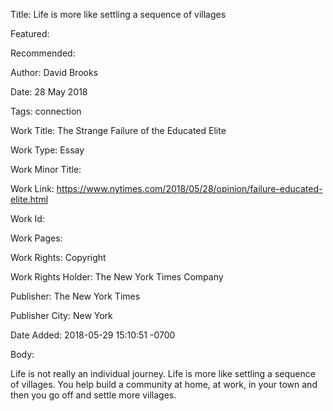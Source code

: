 Title: Life is more like settling a sequence of villages

Featured: 

Recommended: 

Author: David Brooks

Date: 28 May 2018

Tags: connection

Work Title: The Strange Failure of the Educated Elite

Work Type: Essay

Work Minor Title:  

Work Link: https://www.nytimes.com/2018/05/28/opinion/failure-educated-elite.html

Work Id:  

Work Pages:  

Work Rights:  Copyright

Work Rights Holder:  The New York Times Company

Publisher:  The New York Times

Publisher City:  New York

Date Added: 2018-05-29 15:10:51 -0700

Body:

Life is not really an individual journey. Life is more like settling a sequence of villages. You help build a community at home, at work, in your town and then you go off and settle more villages.


